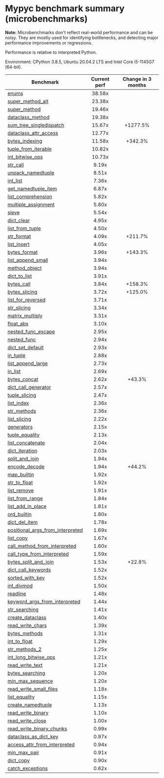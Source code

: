 # Mypyc benchmark summary (microbenchmarks)

**Note:** Microbenchmarks don't reflect real-world performance and can be noisy.
           They are mostly used for identifying bottlenecks, and detecting major performance
           improvements or regressions.

Performance is relative to interpreted Python.

Environment: CPython 3.8.5, Ubuntu 20.04.2 LTS and Intel Core i5-1145G7 (64-bit).

| Benchmark | Current perf | Change in 3 months |
| --- | :---: | :---: |
| [enums](benchmarks/enums.md) | 38.58x |  |
| [super_method_alt](benchmarks/super_method_alt.md) | 23.38x |  |
| [super_method](benchmarks/super_method.md) | 19.46x |  |
| [dataclass_method](benchmarks/dataclass_method.md) | 19.38x |  |
| [sum_tree_singledispatch](benchmarks/sum_tree_singledispatch.md) | 15.67x | +1277.5% |
| [dataclass_attr_access](benchmarks/dataclass_attr_access.md) | 12.77x |  |
| [bytes_indexing](benchmarks/bytes_indexing.md) | 11.58x | +342.3% |
| [tuple_from_iterable](benchmarks/tuple_from_iterable.md) | 10.82x |  |
| [int_bitwise_ops](benchmarks/int_bitwise_ops.md) | 10.73x |  |
| [str_call](benchmarks/str_call.md) | 9.19x |  |
| [unpack_namedtuple](benchmarks/unpack_namedtuple.md) | 8.51x |  |
| [int_list](benchmarks/int_list.md) | 7.36x |  |
| [get_namedtuple_item](benchmarks/get_namedtuple_item.md) | 6.87x |  |
| [list_comprehension](benchmarks/list_comprehension.md) | 5.82x |  |
| [multiple_assignment](benchmarks/multiple_assignment.md) | 5.80x |  |
| [sieve](benchmarks/sieve.md) | 5.54x |  |
| [dict_clear](benchmarks/dict_clear.md) | 4.95x |  |
| [list_from_tuple](benchmarks/list_from_tuple.md) | 4.50x |  |
| [str_format](benchmarks/str_format.md) | 4.09x | +211.7% |
| [list_insert](benchmarks/list_insert.md) | 4.05x |  |
| [bytes_format](benchmarks/bytes_format.md) | 3.96x | +143.3% |
| [list_append_small](benchmarks/list_append_small.md) | 3.94x |  |
| [method_object](benchmarks/method_object.md) | 3.94x |  |
| [dict_to_list](benchmarks/dict_to_list.md) | 3.91x |  |
| [bytes_call](benchmarks/bytes_call.md) | 3.84x | +158.3% |
| [bytes_slicing](benchmarks/bytes_slicing.md) | 3.72x | +125.0% |
| [list_for_reversed](benchmarks/list_for_reversed.md) | 3.71x |  |
| [str_slicing](benchmarks/str_slicing.md) | 3.34x |  |
| [matrix_multiply](benchmarks/matrix_multiply.md) | 3.31x |  |
| [float_abs](benchmarks/float_abs.md) | 3.10x |  |
| [nested_func_escape](benchmarks/nested_func_escape.md) | 2.95x |  |
| [nested_func](benchmarks/nested_func.md) | 2.94x |  |
| [dict_set_default](benchmarks/dict_set_default.md) | 2.93x |  |
| [in_tuple](benchmarks/in_tuple.md) | 2.88x |  |
| [list_append_large](benchmarks/list_append_large.md) | 2.73x |  |
| [in_list](benchmarks/in_list.md) | 2.69x |  |
| [bytes_concat](benchmarks/bytes_concat.md) | 2.62x | +43.3% |
| [dict_call_generator](benchmarks/dict_call_generator.md) | 2.57x |  |
| [tuple_slicing](benchmarks/tuple_slicing.md) | 2.47x |  |
| [list_index](benchmarks/list_index.md) | 2.36x |  |
| [str_methods](benchmarks/str_methods.md) | 2.36x |  |
| [list_slicing](benchmarks/list_slicing.md) | 2.22x |  |
| [generators](benchmarks/generators.md) | 2.15x |  |
| [tuple_equality](benchmarks/tuple_equality.md) | 2.13x |  |
| [list_concatenate](benchmarks/list_concatenate.md) | 2.04x |  |
| [dict_iteration](benchmarks/dict_iteration.md) | 2.03x |  |
| [split_and_join](benchmarks/split_and_join.md) | 1.94x |  |
| [encode_decode](benchmarks/encode_decode.md) | 1.94x | +44.2% |
| [map_builtin](benchmarks/map_builtin.md) | 1.92x |  |
| [str_to_float](benchmarks/str_to_float.md) | 1.92x |  |
| [list_remove](benchmarks/list_remove.md) | 1.91x |  |
| [list_from_range](benchmarks/list_from_range.md) | 1.84x |  |
| [list_add_in_place](benchmarks/list_add_in_place.md) | 1.81x |  |
| [ord_builtin](benchmarks/ord_builtin.md) | 1.80x |  |
| [dict_del_item](benchmarks/dict_del_item.md) | 1.78x |  |
| [positional_args_from_interpreted](benchmarks/positional_args_from_interpreted.md) | 1.69x |  |
| [list_copy](benchmarks/list_copy.md) | 1.67x |  |
| [call_method_from_interpreted](benchmarks/call_method_from_interpreted.md) | 1.60x |  |
| [call_type_from_interpreted](benchmarks/call_type_from_interpreted.md) | 1.59x |  |
| [bytes_split_and_join](benchmarks/bytes_split_and_join.md) | 1.53x | +22.8% |
| [dict_call_keywords](benchmarks/dict_call_keywords.md) | 1.52x |  |
| [sorted_with_key](benchmarks/sorted_with_key.md) | 1.52x |  |
| [int_divmod](benchmarks/int_divmod.md) | 1.50x |  |
| [readline](benchmarks/readline.md) | 1.48x |  |
| [keyword_args_from_interpreted](benchmarks/keyword_args_from_interpreted.md) | 1.44x |  |
| [str_searching](benchmarks/str_searching.md) | 1.41x |  |
| [create_dataclass](benchmarks/create_dataclass.md) | 1.40x |  |
| [read_write_chars](benchmarks/read_write_chars.md) | 1.39x |  |
| [bytes_methods](benchmarks/bytes_methods.md) | 1.31x |  |
| [int_to_float](benchmarks/int_to_float.md) | 1.29x |  |
| [str_methods_2](benchmarks/str_methods_2.md) | 1.25x |  |
| [int_long_bitwise_ops](benchmarks/int_long_bitwise_ops.md) | 1.21x |  |
| [read_write_text](benchmarks/read_write_text.md) | 1.21x |  |
| [bytes_searching](benchmarks/bytes_searching.md) | 1.20x |  |
| [min_max_sequence](benchmarks/min_max_sequence.md) | 1.20x |  |
| [read_write_small_files](benchmarks/read_write_small_files.md) | 1.18x |  |
| [list_equality](benchmarks/list_equality.md) | 1.15x |  |
| [create_namedtuple](benchmarks/create_namedtuple.md) | 1.13x |  |
| [read_write_binary](benchmarks/read_write_binary.md) | 1.10x |  |
| [read_write_close](benchmarks/read_write_close.md) | 1.00x |  |
| [read_write_binary_chunks](benchmarks/read_write_binary_chunks.md) | 0.99x |  |
| [dataclass_as_dict_key](benchmarks/dataclass_as_dict_key.md) | 0.97x |  |
| [access_attr_from_interpreted](benchmarks/access_attr_from_interpreted.md) | 0.94x |  |
| [min_max_pair](benchmarks/min_max_pair.md) | 0.91x |  |
| [dict_copy](benchmarks/dict_copy.md) | 0.90x |  |
| [catch_exceptions](benchmarks/catch_exceptions.md) | 0.62x |  |
